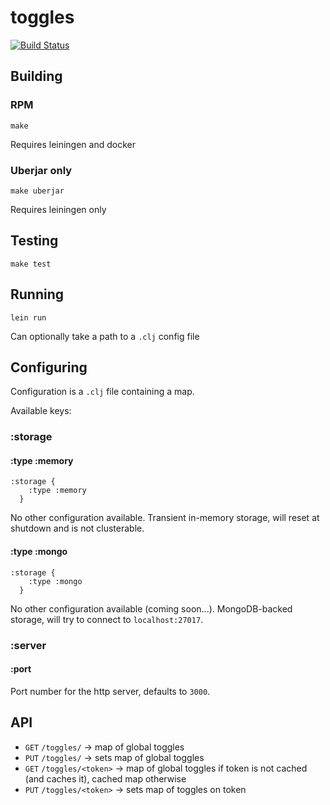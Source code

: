 # toggles

[![Build Status](https://travis-ci.org/caligin/toggles.svg?branch=master)](https://travis-ci.org/caligin/toggles)

## Building

### RPM

`make`

Requires leiningen and docker

### Uberjar only

`make uberjar`

Requires leiningen only

## Testing

`make test`

## Running

`lein run`

Can optionally take a path to a `.clj` config file

## Configuring

Configuration is a `.clj` file containing a map.

Available keys:

### :storage

#### :type :memory

```
:storage {
    :type :memory
  }
```

No other configuration available. Transient in-memory storage, will reset at shutdown and is not clusterable.

#### :type :mongo

```
:storage {
    :type :mongo
  }
```

No other configuration available (coming soon...). MongoDB-backed storage, will try to connect to `localhost:27017`.

### :server

#### :port

Port number for the http server, defaults to `3000`.

## API

- `GET` `/toggles/` -> map of global toggles
- `PUT` `/toggles/` -> sets map of global toggles
- `GET` `/toggles/<token>` -> map of global toggles if token is not cached (and caches it), cached map otherwise
- `PUT` `/toggles/<token>` -> sets map of toggles on token